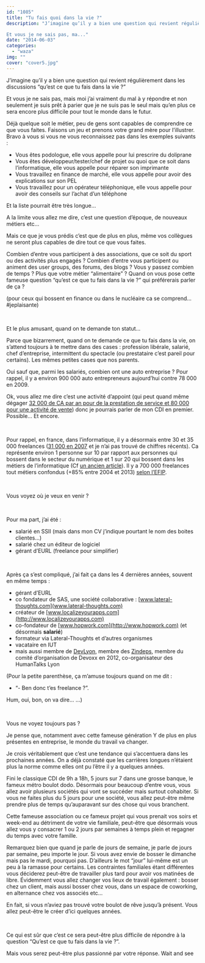```yaml
---
id: "1085"
title: "Tu fais quoi dans la vie ?"
description: "J’imagine qu’il y a bien une question qui revient régulièrement dans les discussions “qu’est ce que tu fais dans la vie ?”

Et vous je ne sais pas, ma..."
date: "2014-06-03"
categories: 
  - "waza"
img: ""
cover: "cover5.jpg"
---
```


J’imagine qu’il y a bien une question qui revient régulièrement dans les discussions “qu’est ce que tu fais dans la vie ?”

Et vous je ne sais pas, mais moi j’ai vraiment du mal à y répondre et non seulement je suis prêt à parier que je ne suis pas le seul mais qu’en plus ce sera encore plus difficile pour tout le monde dans le futur.

Déjà quelque soit le métier, peu de gens sont capables de comprendre ce que vous faites. Faisons un jeu et prenons votre grand mère pour l’illustrer. Bravo à vous si vous ne vous reconnaissez pas dans les exemples suivants :

- Vous êtes podologue, elle vous appelle pour lui prescrire du doliprane
- Vous êtes développeur/tester/chef de projet ou quoi que ce soit dans l’informatique, elle vous appelle pour réparer son imprimante
- Vous travaillez en finance de marché, elle vous appelle pour avoir des explications sur son PEL
- Vous travaillez pour un opérateur téléphonique, elle vous appelle pour avoir des conseils sur l’achat d’un téléphone

Et la liste pourrait être très longue…

A la limite vous allez me dire, c’est une question d’époque, de nouveaux métiers etc…

Mais ce que je vous prédis c’est que de plus en plus, même vos collègues ne seront plus capables de dire tout ce que vous faites.

Combien d’entre vous participent à des associations, que ce soit du sport ou des activités plus engagés ? Combien d’entre vous participent ou animent des user groups, des forums, des blogs ? Vous y passez combien de temps ? Plus que votre métier “alimentaire” ? Quand on vous pose cette fameuse question “qu’est ce que tu fais dans la vie ?” qui préférerais parler de ça ?

(pour ceux qui bossent en finance ou dans le nucléaire ca se comprend… #jeplaisante)

 

Et le plus amusant, quand on te demande ton statut…

Parce que bizarrement, quand on te demande ce que tu fais dans la vie, on s’attend toujours à te mettre dans des cases : profession libérale, salarié, chef d’entreprise, intermittent du spectacle (ou prestataire c’est pareil pour certains). Les mêmes petites cases que nos parents.

Oui sauf que, parmi les salariés, combien ont une auto entreprise ? Pour rappel, il y a environ 900 000 auto entrepreneurs aujourd’hui contre 78 000 en 2009.

Ok, vous allez me dire c’est une activité d’appoint (qui peut quand même dégager [32 000 de CA par an pour de la prestation de service et 80 000 pour une activité de vente](http://www.myae.fr/guide-pratique/manuel-utilisation-facturier/comment-gerer-chiffre-affaires-auto-entrepreneur.php)) donc je pourrais parler de mon CDI en premier. Possible… Et encore.

 

Pour rappel, en france, dans l’informatique, il y a désormais entre 30 et 35 000 freelances ([31 000 en 2007](http://www.munci.org/ressources/chiffres/activites-informatiques.pdf) et je n’ai pas trouvé de chiffres récents). Ca représente environ 1 personne sur 10 par rapport aux personnes qui bossent dans le secteur du numérique et 1 sur 20 qui bossent dans les métiers de l’informatique (Cf [un ancien article](https://ajimoti.com/2013/08/12/travailler-autrement)). Il y a 700 000 freelances tout métiers confondus (+85% entre 2004 et 2013) [selon l’EFIP](http://www.efip.org/).

 

Vous voyez où je veux en venir ?

 

Pour ma part, j’ai été :

- salarié en SSII (mais dans mon CV j’indique pourtant le nom des boites clientes…)
- salarié chez un éditeur de logiciel
- gérant d’EURL (freelance pour simplifier)

 

Après ça s’est compliqué, j’ai fait ça dans les 4 dernières années, souvent en même temps :

- gérant d’EURL
- co fondateur de SAS, une société collaborative : [www.lateral-thoughts.com](www.lateral-thoughts.com)
- créateur de [www.localizeyourapps.com](http://www.localizeyourapps.com)
- co-fondateur de [www.hopwork.com](http://www.hopwork.com) (et désormais **salarié**)
- formateur via Lateral-Thoughts et d’autres organismes
- vacataire en IUT
- mais aussi membre de [DevLyon](http://devlyon.fr), membre des [Zindeps](http://www.leszindeps.fr), membre du comité d’organisation de Devoxx en 2012, co-organisateur des HumanTalks Lyon

(Pour la petite parenthèse, ça m’amuse toujours quand on me dit :

- “- Ben donc t’es freelance ?”.

Hum, oui, bon, on va dire... …)

 

Vous ne voyez toujours pas ?

Je pense que, notamment avec cette fameuse génération Y de plus en plus présentes en entreprise, le monde du travail va changer.

Je crois véritablement que c’est une tendance qui s’accentuera dans les prochaines années. On a déjà constaté que les carrières longues n’étaient plus la norme comme elles ont pu l’être il y a quelques années.

Fini le classique CDI de 9h a 18h, 5 jours sur 7 dans une grosse banque, le fameux métro boulot dodo. Désormais pour beaucoup d’entre vous, vous allez avoir plusieurs sociétés qui vont se succéder mais surtout cohabiter. Si vous ne faites plus du 5 jours pour une société, vous allez peut-être même prendre plus de temps qu’auparavant sur des chose qui vous branchent.

Cette fameuse association ou ce fameux projet qui vous prenait vos soirs et week-end au détriment de votre vie familiale, peut-être que désormais vous allez vous y consacrer 1 ou 2 jours par semaines à temps plein et regagner du temps avec votre famille.

Remarquez bien que quand je parle de jours de semaine, je parle de jours par semaine, peu importe le jour. Si vous avez envie de bosser le dimanche mais pas le mardi, pourquoi pas. D’ailleurs le mot “jour” lui-même est un peu à la ramasse pour certains. Les contraintes familiales étant différentes vous déciderez peut-être de travailler plus tard pour avoir vos matinées de libre. Évidemment vous allez changer vos lieux de travail également : bosser chez un client, mais aussi bosser chez vous, dans un espace de coworking, en alternance chez vos associés etc...

En fait, si vous n’aviez pas trouvé votre boulot de rêve jusqu’à présent. Vous allez peut-être le créer d’ici quelques années.

 

Ce qui est sûr que c’est ce sera peut-être plus difficile de répondre à la question “Qu’est ce que tu fais dans la vie ?”.

Mais vous serez peut-être plus passionné par votre réponse. Wait and see
